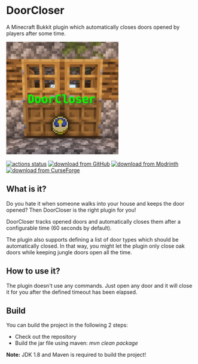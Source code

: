# DoorCloser

A Minecraft Bukkit plugin which automatically closes doors opened by players after some time.

<img src="logo.png" alt="Logo" height="300"/>

[![actions status](https://github.com/Programie/DoorCloser/actions/workflows/build.yml/badge.svg)](https://github.com/Programie/DoorCloser/actions/workflows/build.yml)
[![download from GitHub](https://img.shields.io/badge/download-Releases-blue?logo=github)](https://github.com/Programie/DoorCloser/releases/latest)
[![download from Modrinth](https://img.shields.io/badge/download-Modrinth-blue?logo=modrinth)](https://modrinth.com/plugin/doorcloser)
[![download from CurseForge](https://img.shields.io/badge/download-CurseForge-blue?logo=curseforge)](https://www.curseforge.com/minecraft/bukkit-plugins/doorcloser)

## What is it?

Do you hate it when someone walks into your house and keeps the door opened? Then DoorCloser is the right plugin for you!

DoorCloser tracks opened doors and automatically closes them after a configurable time (60 seconds by default).

The plugin also supports defining a list of door types which should be automatically closed. In that way, you might let the plugin only close oak doors while keeping jungle doors open all the time.

## How to use it?

The plugin doesn't use any commands. Just open any door and it will close it for you after the defined timeout has been elapsed.

## Build

You can build the project in the following 2 steps:

 * Check out the repository
 * Build the jar file using maven: *mvn clean package*

**Note:** JDK 1.8 and Maven is required to build the project!
